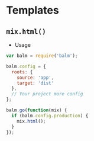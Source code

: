 # Templates

## `mix.html()`

- Usage

```js
var balm = require('balm');

balm.config = {
  roots: {
    source: 'app',
    target: 'dist'
  },
  // Your project more config
};

balm.go(function(mix) {
  if (balm.config.production) {
    mix.html();
  }
});
```
